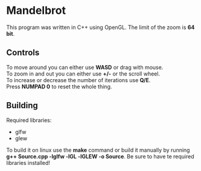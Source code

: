 # Mandelbrot
This program was written in C++ using OpenGL. The limit of the zoom is **64 bit**.

## Controls
To move around you can either use **WASD** or drag with mouse.  
To zoom in and out you can either use **+/-** or the scroll wheel.  
To increase or decrease the number of iterations use **Q/E**.  
Press **NUMPAD 0** to reset the whole thing. 

## Building
Required libraries:
- glfw
- glew

To build it on linux use the **make** command or build it manually by running **g++ Source.cpp -lglfw -lGL -lGLEW -o Source**. Be sure to have te required libraries installed! 
